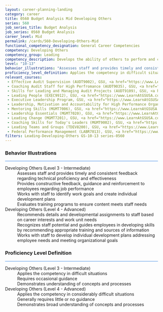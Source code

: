 ```yaml
---
layout: career-planning-landing
category: career
title: 0560 Budget Analysis Mid Developing Others
series: 560
job_series_title: Budget Analysis
job_series: 0560 Budget Analysis
career_level: Mid
permalink: /cards/560-Developing-Others-Mid
functional_competency_designation: General Career Competencies
competency: Developing Others
competency_group: Leading
competency_description: Develops the ability of others to perform and contribute to the organization by providing ongoing feedback and by providing opportunities to learn through formal and informal methods.
level: "10-13"
behavior_illustrations: "Assesses staff and provides timely and consistent feedback regarding technical proficiency and effectiveness ? Provides constructive feedback, guidance and reinforcement to employees regarding job performance ? Works with staff to identify work goals and create individual development plans ? Evaluates training programs to ensure content meets staff needs ? Recommends details and developmental assignments to staff based on career interests and work unit needs ? Recognizes staff potential and guides employees in developing skills by recommending appropriate training and sources of information ? Works with staff to develop individual development plans addressing employee needs and meeting organizational goals"
proficiency_level_definition: Applies the competency in difficult situations ? Requires occasional guidance ? Demonstrates understanding of concepts and processes ? Applies the competency in considerably difficult situations ? Generally requires little or no guidance ? Demonstrates broad understanding of concepts and processes
relevant_courses: 
 - Effective Audit Supervision (AUDT9002), GSU, <a href="https://www.LearnAtGSUSA.com/AUDT9005">https://www.LearnAtGSUSA.com/AUDT9005</a>
 - Coaching Audit Staff for High Perfromance (AUDT9035), GSU, <a href="https://www.LearnAtGSUSA.com/AUDT9038">https://www.LearnAtGSUSA.com/AUDT9038</a>
 - Skills for Leading and Managing Audit Projects (AUDT9109), GSU, <a href="https://www.LearnAtGSUSA.com/AUDT9112">https://www.LearnAtGSUSA.com/AUDT9112</a>
 - Leading People (EXEC9912), GSU, <a href="https://www.LearnAtGSUSA.com/EXEC9915">https://www.LearnAtGSUSA.com/EXEC9915</a>
 - Executive Leadership Program, GSU, <a href="https://www.LearnAtGSUSA.com/ExecutiveLeadershipProgram">https://www.LearnAtGSUSA.com/ExecutiveLeadershipProgram</a>
 - Leadership, Motivation and Accountability for High Performance Organizations (LEAD9020), GSU, <a href="https://www.LearnAtGSUSA.com/LEAD9027">https://www.LearnAtGSUSA.com/LEAD9027</a>
 - Mentoring Skills (MGMT7006), GSU, <a href="https://www.LearnAtGSUSA.com/MGMT7009">https://www.LearnAtGSUSA.com/MGMT7009</a>
 - Leadership Essentials (MGMT7020), GSU, <a href="https://www.LearnAtGSUSA.com/MGMT7027">https://www.LearnAtGSUSA.com/MGMT7027</a>
 - Leading Change (MGMT7201), GSU, <a href="https://www.LearnAtGSUSA.com/MGMT7204">https://www.LearnAtGSUSA.com/MGMT7204</a>
 - Coaching Skills for Today's Leaders (MGMT9002), GSU, <a href="https://www.LearnAtGSUSA.com/MGMT9009">https://www.LearnAtGSUSA.com/MGMT9009</a>
 - Leading Teams and Groups (TDEV8200), GSU, <a href="https://www.LearnAtGSUSA.com/TDEV8207">https://www.LearnAtGSUSA.com/TDEV8207</a>
 - Federal Performance Management (LABR7013), GSU, <a href="https://www.LearnAtGSUSA.com/LABR7016">https://www.LearnAtGSUSA.com/LABR7016</a>
filters: Leading-Developing-Others GS-10-13 series-0560
---
```


<div class="desktop:grid-col-6 margin-y-3">
  <div class="border-top-2 bg-white padding-3 shadow-5 height-full members-hover border-1px button-border border-top-blue radius-lg card-text-color">
    <h3>Behavior Illustrations</h3>
    <hr style="background-color: #1b74e0 !important;"/>
    <dl class="text-base card-content-color"><dt>Developing Others (Level 3 - Intermediate)</dt><dd>Assesses staff and provides timely and consistent feedback regarding technical proficiency and effectiveness </dd><dd> Provides constructive feedback, guidance and reinforcement to employees regarding job performance </dd><dd> Works with staff to identify work goals and create individual development plans </dd><dd> Evaluates training programs to ensure content meets staff needs</dd><dt>Developing Others (Level 4 - Advanced)</dt><dd>Recommends details and developmental assignments to staff based on career interests and work unit needs </dd><dd> Recognizes staff potential and guides employees in developing skills by recommending appropriate training and sources of information </dd><dd> Works with staff to develop individual development plans addressing employee needs and meeting organizational goals</dd></dl>
  </div>
</div>
<div class="desktop:grid-col-6 margin-y-3">
  <div class="border-top-2 bg-white padding-3 shadow-5 height-full members-hover border-1px button-border border-top-blue radius-lg card-text-color">
    <h3>Proficiency Level Definition</h3>
     <hr style="background-color: #1b74e0 !important;"/>
    <dl class="text-base card-content-color"><dt>Developing Others (Level 3 - Intermediate)</dt><dd>Applies the competency in difficult situations </dd><dd> Requires occasional guidance </dd><dd> Demonstrates understanding of concepts and processes</dd><dt>Developing Others (Level 4 - Advanced)</dt><dd>Applies the competency in considerably difficult situations </dd><dd> Generally requires little or no guidance </dd><dd> Demonstrates broad understanding of concepts and processes</dd></dl>
  </div>
</div>